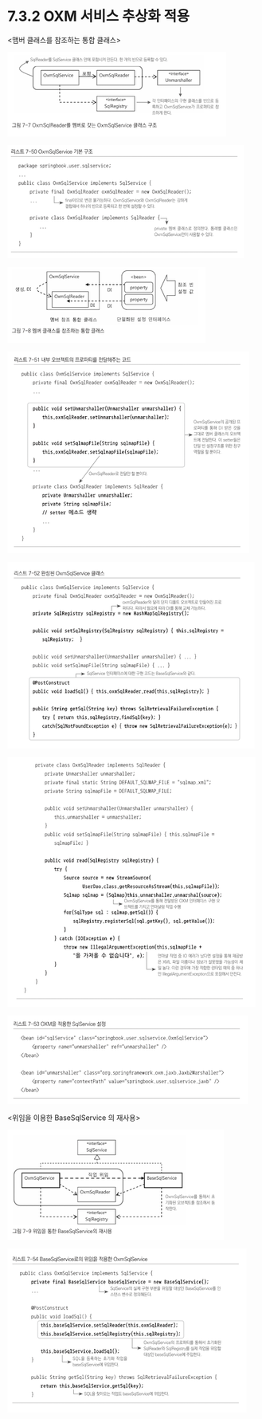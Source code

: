 # 7.3.2 OXM 서비스 추상화 적용

<맴버 클래스를 참조하는 통합 클래스>

![7%203%202%20OXM%20%E1%84%89%E1%85%A5%E1%84%87%E1%85%B5%E1%84%89%E1%85%B3%20%E1%84%8E%E1%85%AE%E1%84%89%E1%85%A1%E1%86%BC%E1%84%92%E1%85%AA%20%E1%84%8C%E1%85%A5%E1%86%A8%E1%84%8B%E1%85%AD%E1%86%BC%2006bd788aee384e9e9be43be725aba62b/Untitled.png](7%203%202%20OXM%20%E1%84%89%E1%85%A5%E1%84%87%E1%85%B5%E1%84%89%E1%85%B3%20%E1%84%8E%E1%85%AE%E1%84%89%E1%85%A1%E1%86%BC%E1%84%92%E1%85%AA%20%E1%84%8C%E1%85%A5%E1%86%A8%E1%84%8B%E1%85%AD%E1%86%BC%2006bd788aee384e9e9be43be725aba62b/Untitled.png)

![7%203%202%20OXM%20%E1%84%89%E1%85%A5%E1%84%87%E1%85%B5%E1%84%89%E1%85%B3%20%E1%84%8E%E1%85%AE%E1%84%89%E1%85%A1%E1%86%BC%E1%84%92%E1%85%AA%20%E1%84%8C%E1%85%A5%E1%86%A8%E1%84%8B%E1%85%AD%E1%86%BC%2006bd788aee384e9e9be43be725aba62b/Untitled%201.png](7%203%202%20OXM%20%E1%84%89%E1%85%A5%E1%84%87%E1%85%B5%E1%84%89%E1%85%B3%20%E1%84%8E%E1%85%AE%E1%84%89%E1%85%A1%E1%86%BC%E1%84%92%E1%85%AA%20%E1%84%8C%E1%85%A5%E1%86%A8%E1%84%8B%E1%85%AD%E1%86%BC%2006bd788aee384e9e9be43be725aba62b/Untitled%201.png)

![7%203%202%20OXM%20%E1%84%89%E1%85%A5%E1%84%87%E1%85%B5%E1%84%89%E1%85%B3%20%E1%84%8E%E1%85%AE%E1%84%89%E1%85%A1%E1%86%BC%E1%84%92%E1%85%AA%20%E1%84%8C%E1%85%A5%E1%86%A8%E1%84%8B%E1%85%AD%E1%86%BC%2006bd788aee384e9e9be43be725aba62b/Untitled%202.png](7%203%202%20OXM%20%E1%84%89%E1%85%A5%E1%84%87%E1%85%B5%E1%84%89%E1%85%B3%20%E1%84%8E%E1%85%AE%E1%84%89%E1%85%A1%E1%86%BC%E1%84%92%E1%85%AA%20%E1%84%8C%E1%85%A5%E1%86%A8%E1%84%8B%E1%85%AD%E1%86%BC%2006bd788aee384e9e9be43be725aba62b/Untitled%202.png)

![7%203%202%20OXM%20%E1%84%89%E1%85%A5%E1%84%87%E1%85%B5%E1%84%89%E1%85%B3%20%E1%84%8E%E1%85%AE%E1%84%89%E1%85%A1%E1%86%BC%E1%84%92%E1%85%AA%20%E1%84%8C%E1%85%A5%E1%86%A8%E1%84%8B%E1%85%AD%E1%86%BC%2006bd788aee384e9e9be43be725aba62b/Untitled%203.png](7%203%202%20OXM%20%E1%84%89%E1%85%A5%E1%84%87%E1%85%B5%E1%84%89%E1%85%B3%20%E1%84%8E%E1%85%AE%E1%84%89%E1%85%A1%E1%86%BC%E1%84%92%E1%85%AA%20%E1%84%8C%E1%85%A5%E1%86%A8%E1%84%8B%E1%85%AD%E1%86%BC%2006bd788aee384e9e9be43be725aba62b/Untitled%203.png)

![7%203%202%20OXM%20%E1%84%89%E1%85%A5%E1%84%87%E1%85%B5%E1%84%89%E1%85%B3%20%E1%84%8E%E1%85%AE%E1%84%89%E1%85%A1%E1%86%BC%E1%84%92%E1%85%AA%20%E1%84%8C%E1%85%A5%E1%86%A8%E1%84%8B%E1%85%AD%E1%86%BC%2006bd788aee384e9e9be43be725aba62b/Untitled%204.png](7%203%202%20OXM%20%E1%84%89%E1%85%A5%E1%84%87%E1%85%B5%E1%84%89%E1%85%B3%20%E1%84%8E%E1%85%AE%E1%84%89%E1%85%A1%E1%86%BC%E1%84%92%E1%85%AA%20%E1%84%8C%E1%85%A5%E1%86%A8%E1%84%8B%E1%85%AD%E1%86%BC%2006bd788aee384e9e9be43be725aba62b/Untitled%204.png)

![7%203%202%20OXM%20%E1%84%89%E1%85%A5%E1%84%87%E1%85%B5%E1%84%89%E1%85%B3%20%E1%84%8E%E1%85%AE%E1%84%89%E1%85%A1%E1%86%BC%E1%84%92%E1%85%AA%20%E1%84%8C%E1%85%A5%E1%86%A8%E1%84%8B%E1%85%AD%E1%86%BC%2006bd788aee384e9e9be43be725aba62b/Untitled%205.png](7%203%202%20OXM%20%E1%84%89%E1%85%A5%E1%84%87%E1%85%B5%E1%84%89%E1%85%B3%20%E1%84%8E%E1%85%AE%E1%84%89%E1%85%A1%E1%86%BC%E1%84%92%E1%85%AA%20%E1%84%8C%E1%85%A5%E1%86%A8%E1%84%8B%E1%85%AD%E1%86%BC%2006bd788aee384e9e9be43be725aba62b/Untitled%205.png)

![7%203%202%20OXM%20%E1%84%89%E1%85%A5%E1%84%87%E1%85%B5%E1%84%89%E1%85%B3%20%E1%84%8E%E1%85%AE%E1%84%89%E1%85%A1%E1%86%BC%E1%84%92%E1%85%AA%20%E1%84%8C%E1%85%A5%E1%86%A8%E1%84%8B%E1%85%AD%E1%86%BC%2006bd788aee384e9e9be43be725aba62b/Untitled%206.png](7%203%202%20OXM%20%E1%84%89%E1%85%A5%E1%84%87%E1%85%B5%E1%84%89%E1%85%B3%20%E1%84%8E%E1%85%AE%E1%84%89%E1%85%A1%E1%86%BC%E1%84%92%E1%85%AA%20%E1%84%8C%E1%85%A5%E1%86%A8%E1%84%8B%E1%85%AD%E1%86%BC%2006bd788aee384e9e9be43be725aba62b/Untitled%206.png)

<위임을 이용한 BaseSqlService 의 재사용>

![7%203%202%20OXM%20%E1%84%89%E1%85%A5%E1%84%87%E1%85%B5%E1%84%89%E1%85%B3%20%E1%84%8E%E1%85%AE%E1%84%89%E1%85%A1%E1%86%BC%E1%84%92%E1%85%AA%20%E1%84%8C%E1%85%A5%E1%86%A8%E1%84%8B%E1%85%AD%E1%86%BC%2006bd788aee384e9e9be43be725aba62b/Untitled%207.png](7%203%202%20OXM%20%E1%84%89%E1%85%A5%E1%84%87%E1%85%B5%E1%84%89%E1%85%B3%20%E1%84%8E%E1%85%AE%E1%84%89%E1%85%A1%E1%86%BC%E1%84%92%E1%85%AA%20%E1%84%8C%E1%85%A5%E1%86%A8%E1%84%8B%E1%85%AD%E1%86%BC%2006bd788aee384e9e9be43be725aba62b/Untitled%207.png)

![7%203%202%20OXM%20%E1%84%89%E1%85%A5%E1%84%87%E1%85%B5%E1%84%89%E1%85%B3%20%E1%84%8E%E1%85%AE%E1%84%89%E1%85%A1%E1%86%BC%E1%84%92%E1%85%AA%20%E1%84%8C%E1%85%A5%E1%86%A8%E1%84%8B%E1%85%AD%E1%86%BC%2006bd788aee384e9e9be43be725aba62b/Untitled%208.png](7%203%202%20OXM%20%E1%84%89%E1%85%A5%E1%84%87%E1%85%B5%E1%84%89%E1%85%B3%20%E1%84%8E%E1%85%AE%E1%84%89%E1%85%A1%E1%86%BC%E1%84%92%E1%85%AA%20%E1%84%8C%E1%85%A5%E1%86%A8%E1%84%8B%E1%85%AD%E1%86%BC%2006bd788aee384e9e9be43be725aba62b/Untitled%208.png)
